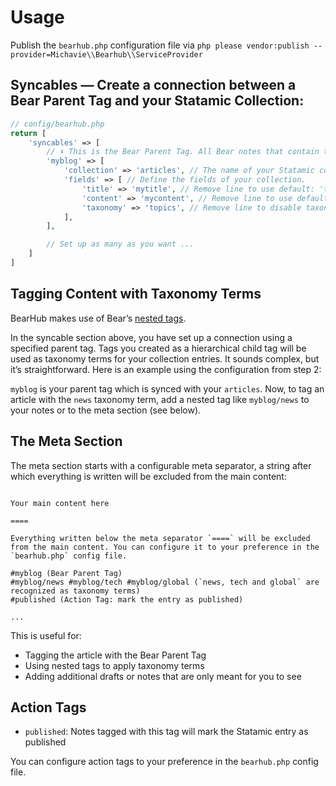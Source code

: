 # Usage

Publish the `bearhub.php` configuration file via `php please vendor:publish --provider=Michavie\\Bearhub\\ServiceProvider`

## Syncables — Create a connection between a Bear Parent Tag and your Statamic Collection:

```php
// config/bearhub.php
return [
    'syncables' => [
        // ⬇️ This is the Bear Parent Tag. All Bear notes that contain this tag will be synced.
        'myblog' => [
            'collection' => 'articles', // The name of your Statamic collection
            'fields' => [ // Define the fields of your collection.
                'title' => 'mytitle', // Remove line to use default: 'title'
                'content' => 'mycontent', // Remove line to use default: 'content'
                'taxonomy' => 'topics', // Remove line to disable taxonomy term synchronization
            ],
        ],

        // Set up as many as you want ...
    ]
]
```

## Tagging Content with Taxonomy Terms

BearHub makes use of Bear’s [nested tags](https://bear.app/faq/Tags%20&%20Linking/Nested%20Tags/).

In the syncable section above, you have set up a connection using a specified parent tag. Tags you created as a hierarchical child tag will be used as taxonomy terms for your collection entries. It sounds complex, but it’s straightforward. Here is an example using the configuration from step 2:

`myblog` is your parent tag which is synced with your `articles`. Now, to tag an article with the `news` taxonomy term, add a nested tag like `myblog/news` to your notes or to the meta section (see below).

## The Meta Section

The meta section starts with a configurable meta separator, a string after which everything is written will be excluded from the main content:

```

Your main content here

====

Everything written below the meta separator `====` will be excluded from the main content. You can configure it to your preference in the `bearhub.php` config file.

#myblog (Bear Parent Tag)
#myblog/news #myblog/tech #myblog/global (`news, tech and global` are recognized as taxonomy terms)
#published (Action Tag: mark the entry as published)

...

```

This is useful for:

- Tagging the article with the Bear Parent Tag
- Using nested tags to apply taxonomy terms
- Adding additional drafts or notes that are only meant for you to see

## Action Tags

- `published`: Notes tagged with this tag will mark the Statamic entry as published

You can configure action tags to your preference in the `bearhub.php` config file.
